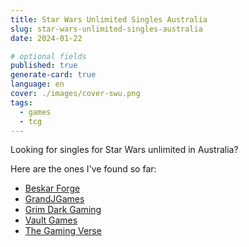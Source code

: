 ```yaml
---
title: Star Wars Unlimited Singles Australia
slug: star-wars-unlimited-singles-australia
date: 2024-01-22

# optional fields
published: true
generate-card: true
language: en
cover: ./images/cover-swu.png
tags:
  - games
  - tcg
---
```


Looking for singles for Star Wars unlimited in Australia? 

Here are the ones I've found so far:

- [Beskar Forge](https://www.beskarforge.com.au/shop/spark-of-rebellion/4CG5ZLFKEEDJG7JFH6QXWQZQ)
- [GrandJGames](https://grandjgames.com/trading-card-game-products/card-game-singles/star-wars-unlimited/swu-set-singles/01-sor-spark-of-rebellion/)
- [Grim Dark Gaming](https://tcg.grimdarkgaming.com.au/collections/star-wars-unlimited-single-in-stock)
- [Vault Games](https://singles.vaultgames.com.au/collections/star-wars-unlimited-in-stock) 
- [The Gaming Verse](https://the-gaming-verse.myshopify.com/collections/star-wars-in-stock)